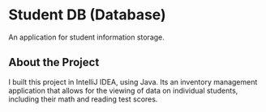 # Student DB (Database)
An application for student information storage.
## About the Project
I built this project in IntelliJ IDEA, using Java. Its an inventory management application that allows for the viewing of data on individual students, including their math and reading test scores.
